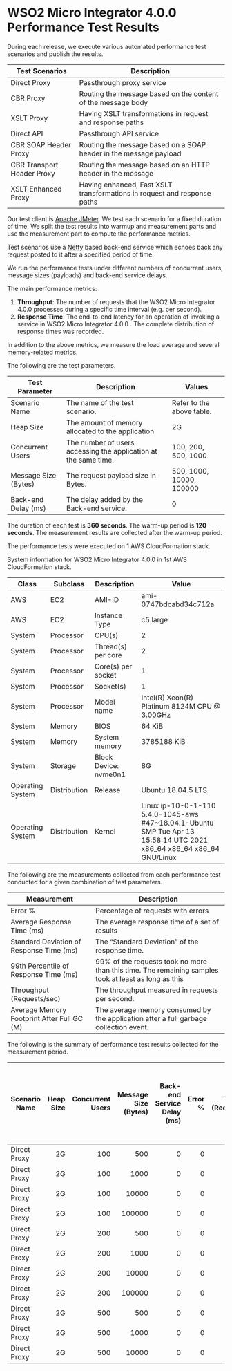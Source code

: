 # WSO2 Micro Integrator 4.0.0 Performance Test Results

During each release, we execute various automated performance test scenarios and publish the results.

| Test Scenarios | Description |
| --- | --- |
| Direct Proxy | Passthrough proxy service |
| CBR Proxy | Routing the message based on the content of the message body |
| XSLT Proxy | Having XSLT transformations in request and response paths |
| Direct API | Passthrough API service |
| CBR SOAP Header Proxy | Routing the message based on a SOAP header in the message payload |
| CBR Transport Header Proxy | Routing the message based on an HTTP header in the message |
| XSLT Enhanced Proxy | Having enhanced, Fast XSLT transformations in request and response paths |

Our test client is [Apache JMeter](https://jmeter.apache.org/index.html). We test each scenario for a fixed duration of
time. We split the test results into warmup and measurement parts and use the measurement part to compute the
performance metrics.

Test scenarios use a [Netty](https://netty.io/) based back-end service which echoes back any request
posted to it after a specified period of time.

We run the performance tests under different numbers of concurrent users, message sizes (payloads) and back-end service
delays.

The main performance metrics:

1. **Throughput**: The number of requests that the WSO2 Micro Integrator 4.0.0 processes during a specific time interval (e.g. per second).
2. **Response Time**: The end-to-end latency for an operation of invoking a service in WSO2 Micro Integrator 4.0.0 . The complete distribution of response times was recorded.

In addition to the above metrics, we measure the load average and several memory-related metrics.

The following are the test parameters.

| Test Parameter | Description | Values |
| --- | --- | --- |
| Scenario Name | The name of the test scenario. | Refer to the above table. |
| Heap Size | The amount of memory allocated to the application | 2G |
| Concurrent Users | The number of users accessing the application at the same time. | 100, 200, 500, 1000 |
| Message Size (Bytes) | The request payload size in Bytes. | 500, 1000, 10000, 100000 |
| Back-end Delay (ms) | The delay added by the Back-end service. | 0 |

The duration of each test is **360 seconds**. The warm-up period is **120 seconds**.
The measurement results are collected after the warm-up period.

The performance tests were executed on 1 AWS CloudFormation stack.


System information for WSO2 Micro Integrator 4.0.0 in 1st AWS CloudFormation stack.

| Class | Subclass | Description | Value |
| --- | --- | --- | --- |
| AWS | EC2 | AMI-ID | ami-0747bdcabd34c712a |
| AWS | EC2 | Instance Type | c5.large |
| System | Processor | CPU(s) | 2 |
| System | Processor | Thread(s) per core | 2 |
| System | Processor | Core(s) per socket | 1 |
| System | Processor | Socket(s) | 1 |
| System | Processor | Model name | Intel(R) Xeon(R) Platinum 8124M CPU @ 3.00GHz |
| System | Memory | BIOS | 64 KiB |
| System | Memory | System memory | 3785188 KiB |
| System | Storage | Block Device: nvme0n1 | 8G |
| Operating System | Distribution | Release | Ubuntu 18.04.5 LTS |
| Operating System | Distribution | Kernel | Linux ip-10-0-1-110 5.4.0-1045-aws #47~18.04.1-Ubuntu SMP Tue Apr 13 15:58:14 UTC 2021 x86_64 x86_64 x86_64 GNU/Linux |


The following are the measurements collected from each performance test conducted for a given combination of
test parameters.

| Measurement | Description |
| --- | --- |
| Error % | Percentage of requests with errors |
| Average Response Time (ms) | The average response time of a set of results |
| Standard Deviation of Response Time (ms) | The “Standard Deviation” of the response time. |
| 99th Percentile of Response Time (ms) | 99% of the requests took no more than this time. The remaining samples took at least as long as this |
| Throughput (Requests/sec) | The throughput measured in requests per second. |
| Average Memory Footprint After Full GC (M) | The average memory consumed by the application after a full garbage collection event. |

The following is the summary of performance test results collected for the measurement period.

|  Scenario Name | Heap Size | Concurrent Users | Message Size (Bytes) | Back-end Service Delay (ms) | Error % | Throughput (Requests/sec) | Average Response Time (ms) | Standard Deviation of Response Time (ms) | 99th Percentile of Response Time (ms) | WSO2 Micro Integrator 4.0.0 GC Throughput (%) | Average WSO2 Micro Integrator 4.0.0 Memory Footprint After Full GC (M) |
|---|---:|---:|---:|---:|---:|---:|---:|---:|---:|---:|---:|
|  Direct Proxy | 2G | 100 | 500 | 0 | 0 | 4095.39 | 24.32 | 39.2 | 111 | 91.59 | 267.495 |
|  Direct Proxy | 2G | 100 | 1000 | 0 | 0 | 4174.02 | 23.87 | 38.84 | 109 | N/A | N/A |
|  Direct Proxy | 2G | 100 | 10000 | 0 | 0 | 3565.16 | 27.93 | 32.45 | 114 | N/A | N/A |
|  Direct Proxy | 2G | 100 | 100000 | 0 | 0 | 1566.17 | 63.63 | 28.63 | 143 | N/A | N/A |
|  Direct Proxy | 2G | 200 | 500 | 0 | 0 | 4240.75 | 46.82 | 56.35 | 155 | N/A | N/A |
|  Direct Proxy | 2G | 200 | 1000 | 0 | 0 | 4257.46 | 46.85 | 52.49 | 159 | N/A | N/A |
|  Direct Proxy | 2G | 200 | 10000 | 0 | 0 | 3600.17 | 55.38 | 47.3 | 168 | N/A | N/A |
|  Direct Proxy | 2G | 200 | 100000 | 0 | 0 | 1497.76 | 133.23 | 44.51 | 243 | N/A | N/A |
|  Direct Proxy | 2G | 500 | 500 | 0 | 0 | 4251.48 | 117.43 | 87.84 | 307 | N/A | N/A |
|  Direct Proxy | 2G | 500 | 1000 | 0 | 0 | 4212.17 | 118.53 | 90.94 | 307 | N/A | N/A |
|  Direct Proxy | 2G | 500 | 10000 | 0 | 0 | 1170.16 | 426.98 | 905.59 | 3535 | N/A | N/A |

